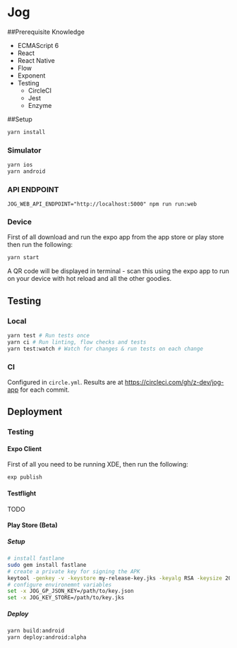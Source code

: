 # Jog 

##Prerequisite Knowledge

* ECMAScript 6
* React
* React Native
* Flow
* Exponent
* Testing
    * CircleCI
    * Jest
    * Enzyme

##Setup
```bash
yarn install
```

### Simulator

```bash
yarn ios
yarn android
```

### API ENDPOINT

`JOG_WEB_API_ENDPOINT="http://localhost:5000" npm run run:web`

### Device

First of all download and run the expo app from the app store or play store then run the following:

```bash
yarn start
```

A QR code will be displayed in terminal - scan this using the expo app to run on your device with hot reload and all the other goodies.

## Testing

### Local

```bash
yarn test # Run tests once
yarn ci # Run linting, flow checks and tests
yarn test:watch # Watch for changes & run tests on each change
```

### CI

Configured in `circle.yml`. Results are at https://circleci.com/gh/z-dev/jog-app for each commit.

## Deployment

### Testing

#### Expo Client

First of all you need to be running XDE, then run the following:

```bash
exp publish
```

#### Testflight

TODO

#### Play Store (Beta)

##### Setup

```bash
# install fastlane
sudo gem install fastlane
# create a private key for signing the APK
keytool -genkey -v -keystore my-release-key.jks -keyalg RSA -keysize 2048 -validity 10000 -alias my-alias
# configure environemnt variables
set -x JOG_GP_JSON_KEY=/path/to/key.json
set -x JOG_KEY_STORE=/path/to/key.jks
```

##### Deploy

```bash
yarn build:android
yarn deploy:android:alpha 
```




